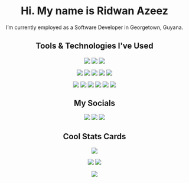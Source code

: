 <h1 align="center">
    Hi. My name is Ridwan Azeez
</h1>

<p align="center">
    I’m currently employed as a Software Developer in Georgetown, Guyana. 
</p>

<h2 align="center">Tools & Technologies I've Used</h2>

<p align="center">
    <a href="https://www.w3schools.com/html/"><img align="center" src="https://img.shields.io/badge/html5-%23E34F26.svg?style=for-the-badge&logo=html5&logoColor=white"/></a>
    <a href="https://www.w3schools.com/css/default.asp"><img align="center" src="https://img.shields.io/badge/css3-%231572B6.svg?style=for-the-badge&logo=css3&logoColor=white"/></a>
    <a href="https://www.javascript.com/"><img align="center" src="https://img.shields.io/badge/javascript-%23323330.svg?style=for-the-badge&logo=javascript&logoColor=%23F7DF1E"/></a>
</p>

<p align="center">
    <a href="https://vuejs.org/"><img align="center" src="https://img.shields.io/badge/Vue.js-35495E?style=for-the-badge&logo=vuedotjs&logoColor=4FC08D"/></a>
    <a href="https://tailwindcss.com/"><img align="center" src="https://img.shields.io/badge/TailwindCSS-%2338B2AC.svg?style=for-the-badge&logo=tailwind-css&logoColor=white"/></a>
    <a href="https://git-scm.com/"><img align="center" src="https://img.shields.io/badge/git-%23F05033.svg?style=for-the-badge&logo=git&logoColor=white"/></a>
    <a href="https://laravel.com/"><img align="center" src="https://img.shields.io/badge/Laravel-%23FF2D20.svg?style=for-the-badge&logo=laravel&logoColor=white"/></a>
    <a href="https://angular.io/"><img align="center" src="https://img.shields.io/badge/Angular-%23DD0031.svg?style=for-the-badge&logo=angular&logoColor=white"/></a>
</p>

<p align="center">
    <a href="https://getbootstrap.com/"><img align="center" src="https://img.shields.io/badge/Bootstrap-%23563D7C.svg?style=for-the-badge&logo=bootstrap&logoColor=white"/></a>
    <a href="https://mariadb.org/"><img align="center" src="https://img.shields.io/badge/MariaDB-003545?style=for-the-badge&logo=mariadb&logoColor=white"/></a>
    <a href="https://www.mysql.com/"><img align="center" src="https://img.shields.io/badge/mysql-%2300f.svg?style=for-the-badge&logo=mysql&logoColor=white"/></a>
    <a href="https://www.chartjs.org/"><img align="center" src="https://img.shields.io/badge/chart.js-F5788D.svg?style=for-the-badge&logo=chart.js&logoColor=white"/></a>
    <a href="https://code.visualstudio.com/"><img align="center" src="https://img.shields.io/badge/Visual%20Studio%20Code-0078d7.svg?style=for-the-badge&logo=visual-studio-code&logoColor=white"/></a>
    <a href="https://wordpress.org/"><img align="center" src="https://img.shields.io/badge/WordPress-%23117AC9.svg?style=for-the-badge&logo=WordPress&logoColor=white"/></a>
</p>

<h2 align="center">My Socials</h2>

<p align="center">
    <a href="https://www.linkedin.com/in/ridwanazeez/"><img src="https://img.shields.io/badge/LinkedIn-0077B5?style=for-the-badge&logo=linkedin&logoColor=white"></img></a>
    <a href="https://www.twitter.com/awholeskunt/"><img src="https://img.shields.io/badge/Twitter-1D9BF0?style=for-the-badge&logo=twitter&logoColor=white"></img></a>
    <a href="https://www.instagram.com/ridwanazeez/"><img src="https://img.shields.io/badge/Instagram-E4405F?style=for-the-badge&logo=instagram&logoColor=white"></img></a>
</p>

<h2 align="center">Cool Stats Cards</h2>

<p align="center">
    <img src="https://github-readme-stats.vercel.app/api/top-langs/?username=ridwanazeez&theme=tokyonight"></img>
</p>

<p align="center">
    <img src="https://github-readme-stats.vercel.app/api?username=ridwanazeez&show_icons=true&theme=tokyonight"></img>
    <img src="https://github-readme-streak-stats.herokuapp.com?user=ridwanazeez&theme=tokyonight&hide_border=true&mode=daily"></img>
</p>

<p align="center">
    <img src="https://github-readme-activity-graph.vercel.app/graph?username=ridwanazeez&theme=tokyo-night&hide_border=true&radius=1&area=true&point=false"></img>
</p>
